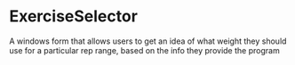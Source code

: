 # ExerciseSelector
A windows form that allows users to get an idea of what weight they should use for a particular rep range, based on the info they provide the program
